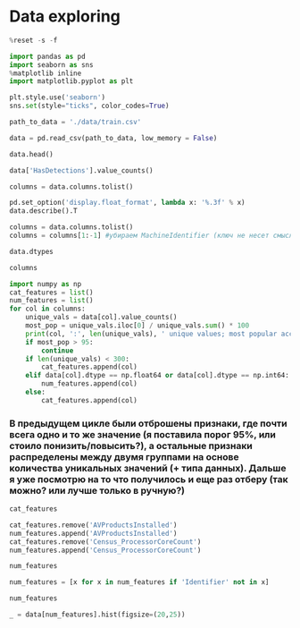 # Data exploring


```python
%reset -s -f
```


```python
import pandas as pd
import seaborn as sns
%matplotlib inline
import matplotlib.pyplot as plt

plt.style.use('seaborn')
sns.set(style="ticks", color_codes=True)
```


```python
path_to_data = './data/train.csv'
```


```python
data = pd.read_csv(path_to_data, low_memory = False)
```


```python
data.head()
```


```python
data['HasDetections'].value_counts()
```


```python
columns = data.columns.tolist()
```


```python
pd.set_option('display.float_format', lambda x: '%.3f' % x)
data.describe().T
```


```python
columns = data.columns.tolist()
columns = columns[1:-1] #убираем MachineIdentifier (ключ не несет смысла) и таргет
```


```python
data.dtypes
```


```python
columns
```


```python
import numpy as np
cat_features = list()
num_features = list()
for col in columns:
    unique_vals = data[col].value_counts()
    most_pop = unique_vals.iloc[0] / unique_vals.sum() * 100
    print(col, ':', len(unique_vals), ' unique values; most popular accounts for: ', format(most_pop, '.2f'), '%')
    if most_pop > 95:
        continue
    if len(unique_vals) < 300:
        cat_features.append(col)
    elif data[col].dtype == np.float64 or data[col].dtype == np.int64:
        num_features.append(col)
    else:
        cat_features.append(col)
```

### В предыдущем цикле были отброшены признаки, где почти всега одно и то же значение (я поставила порог 95%, или стоило понизить/повысить?), а остальные признаки распределены между двумя группами на основе количества уникальных значений (+ типа данных). Дальше я уже посмотрю на то что получилось и еще раз отберу (так можно? или лучше только в ручную?)


```python
cat_features
```


```python
cat_features.remove('AVProductsInstalled')
num_features.append('AVProductsInstalled')
cat_features.remove('Census_ProcessorCoreCount')
num_features.append('Census_ProcessorCoreCount')
```


```python
num_features
```


```python
num_features = [x for x in num_features if 'Identifier' not in x]
```


```python
num_features
```


```python
_ = data[num_features].hist(figsize=(20,25))
```
